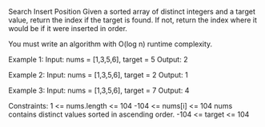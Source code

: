 Search Insert Position
Given a sorted array of distinct integers and a target value, return the index if the target is found. If not, return the index where it would be if it were inserted in order.

You must write an algorithm with O(log n) runtime complexity.

Example 1:
Input: nums = [1,3,5,6], target = 5
Output: 2

Example 2:
Input: nums = [1,3,5,6], target = 2
Output: 1

Example 3:
Input: nums = [1,3,5,6], target = 7
Output: 4

Constraints:
1 <= nums.length <= 104
-104 <= nums[i] <= 104
nums contains distinct values sorted in ascending order.
-104 <= target <= 104